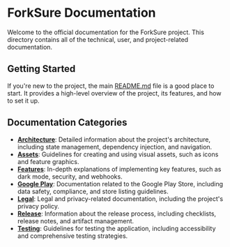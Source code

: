 # ForkSure Documentation

Welcome to the official documentation for the ForkSure project. This directory contains all of the technical, user, and project-related documentation.

## Getting Started

If you're new to the project, the main [README.md](../README.md) file is a good place to start. It provides a high-level overview of the project, its features, and how to set it up.

## Documentation Categories

- **[Architecture](architecture/README.md)**: Detailed information about the project's architecture, including state management, dependency injection, and navigation.
- **[Assets](assets/README.md)**: Guidelines for creating and using visual assets, such as icons and feature graphics.
- **[Features](features/README.md)**: In-depth explanations of implementing key features, such as dark mode, security, and webhooks.
- **[Google Play](google-play/README.md)**: Documentation related to the Google Play Store, including data safety, compliance, and store listing guidelines.
- **[Legal](legal/README.md)**: Legal and privacy-related documentation, including the project's privacy policy.
- **[Release](release/README.md)**: Information about the release process, including checklists, release notes, and artifact management.
- **[Testing](testing/README.md)**: Guidelines for testing the application, including accessibility and comprehensive testing strategies.

